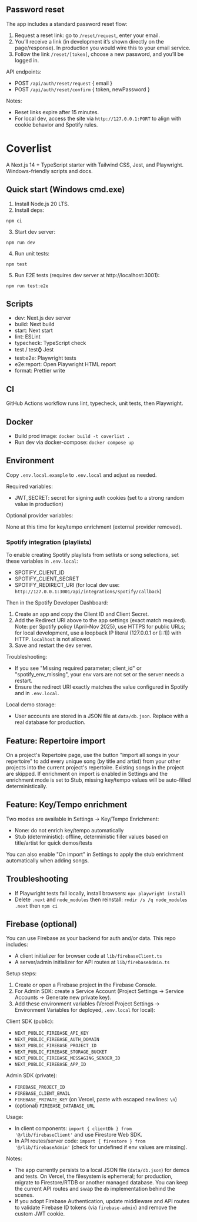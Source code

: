 ## Password reset

The app includes a standard password reset flow:

1. Request a reset link: go to `/reset/request`, enter your email.
2. You’ll receive a link (in development it’s shown directly on the page/response). In production you would wire this to your email service.
3. Follow the link `/reset/[token]`, choose a new password, and you’ll be logged in.

API endpoints:

- POST `/api/auth/reset/request` { email }
- POST `/api/auth/reset/confirm` { token, newPassword }

Notes:

- Reset links expire after 15 minutes.
- For local dev, access the site via `http://127.0.0.1:PORT` to align with cookie behavior and Spotify rules.

# Coverlist

A Next.js 14 + TypeScript starter with Tailwind CSS, Jest, and Playwright. Windows-friendly scripts and docs.

## Quick start (Windows cmd.exe)

1. Install Node.js 20 LTS.
2. Install deps:

```
npm ci
```

3. Start dev server:

```
npm run dev
```

4. Run unit tests:

```
npm test
```

5. Run E2E tests (requires dev server at http://localhost:3001):

```
npm run test:e2e
```

## Scripts

- dev: Next.js dev server
- build: Next build
- start: Next start
- lint: ESLint
- typecheck: TypeScript check
- test / test:watch: Jest
- test:e2e: Playwright tests
- e2e:report: Open Playwright HTML report
- format: Prettier write

## CI

GitHub Actions workflow runs lint, typecheck, unit tests, then Playwright.

## Docker

- Build prod image: `docker build -t coverlist .`
- Run dev via docker-compose: `docker compose up`

## Environment

Copy `.env.local.example` to `.env.local` and adjust as needed.

Required variables:

- JWT_SECRET: secret for signing auth cookies (set to a strong random value in production)

Optional provider variables:

None at this time for key/tempo enrichment (external provider removed).

### Spotify integration (playlists)

To enable creating Spotify playlists from setlists or song selections, set these variables in `.env.local`:

- SPOTIFY_CLIENT_ID
- SPOTIFY_CLIENT_SECRET
- SPOTIFY_REDIRECT_URI (for local dev use: `http://127.0.0.1:3001/api/integrations/spotify/callback`)

Then in the Spotify Developer Dashboard:

1. Create an app and copy the Client ID and Client Secret.
2. Add the Redirect URI above to the app settings (exact match required). Note: per Spotify policy (April–Nov 2025), use HTTPS for public URLs; for local development, use a loopback IP literal (127.0.0.1 or [::1]) with HTTP. `localhost` is not allowed.
3. Save and restart the dev server.

Troubleshooting:

- If you see "Missing required parameter; client_id" or "spotify_env_missing", your env vars are not set or the server needs a restart.
- Ensure the redirect URI exactly matches the value configured in Spotify and in `.env.local`.

Local demo storage:

- User accounts are stored in a JSON file at `data/db.json`.
  Replace with a real database for production.

## Feature: Repertoire import

On a project's Repertoire page, use the button "import all songs in your repertoire" to add every unique song (by title and artist) from your other projects into the current project's repertoire. Existing songs in the project are skipped. If enrichment on import is enabled in Settings and the enrichment mode is set to Stub, missing key/tempo values will be auto-filled deterministically.

## Feature: Key/Tempo enrichment

Two modes are available in Settings → Key/Tempo Enrichment:

- None: do not enrich key/tempo automatically
- Stub (deterministic): offline, deterministic filler values based on title/artist for quick demos/tests

You can also enable "On import" in Settings to apply the stub enrichment automatically when adding songs.

## Troubleshooting

- If Playwright tests fail locally, install browsers: `npx playwright install`
- Delete `.next` and `node_modules` then reinstall: `rmdir /s /q node_modules .next` then `npm ci`

## Firebase (optional)

You can use Firebase as your backend for auth and/or data. This repo includes:

- A client initializer for browser code at `lib/firebaseClient.ts`
- A server/admin initializer for API routes at `lib/firebaseAdmin.ts`

Setup steps:

1. Create or open a Firebase project in the Firebase Console.
2. For Admin SDK: create a Service Account (Project Settings → Service Accounts → Generate new private key).
3. Add these environment variables (Vercel Project Settings → Environment Variables for deployed, `.env.local` for local):

Client SDK (public):

- `NEXT_PUBLIC_FIREBASE_API_KEY`
- `NEXT_PUBLIC_FIREBASE_AUTH_DOMAIN`
- `NEXT_PUBLIC_FIREBASE_PROJECT_ID`
- `NEXT_PUBLIC_FIREBASE_STORAGE_BUCKET`
- `NEXT_PUBLIC_FIREBASE_MESSAGING_SENDER_ID`
- `NEXT_PUBLIC_FIREBASE_APP_ID`

Admin SDK (private):

- `FIREBASE_PROJECT_ID`
- `FIREBASE_CLIENT_EMAIL`
- `FIREBASE_PRIVATE_KEY` (on Vercel, paste with escaped newlines: `\n`)
- (optional) `FIREBASE_DATABASE_URL`

Usage:

- In client components: `import { clientDb } from '@/lib/firebaseClient'` and use Firestore Web SDK.
- In API routes/server code: `import { firestore } from '@/lib/firebaseAdmin'` (check for undefined if env values are missing).

Notes:

- The app currently persists to a local JSON file (`data/db.json`) for demos and tests. On Vercel, the filesystem is ephemeral; for production, migrate to Firestore/RTDB or another managed database. You can keep the current API routes and swap the `db` implementation behind the scenes.
- If you adopt Firebase Authentication, update middleware and API routes to validate Firebase ID tokens (via `firebase-admin`) and remove the custom JWT cookie.
